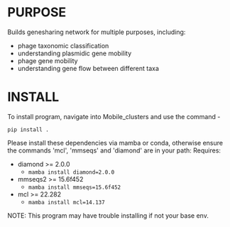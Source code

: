 
# PURPOSE
Builds genesharing network for multiple purposes, including:
 - phage taxonomic classification
 - understanding plasmidic gene mobility
 - phage gene mobility
 - understanding gene flow between different taxa



# INSTALL
To install program, navigate into Mobile_clusters and use the command - 

```pip install .```

Please install these dependencies via mamba or conda, otherwise ensure the commands 'mcl', 'mmseqs' and 'diamond' are in your path:
Requires: 
 - diamond >= 2.0.0
   - ```mamba install diamond=2.0.0```
 - mmseqs2 >= 15.6f452
   - ```mamba install mmseqs=15.6f452```
 - mcl >= 22.282
   - ```mamba install mcl=14.137```
  
NOTE: This program may have trouble installing if not your base env.

